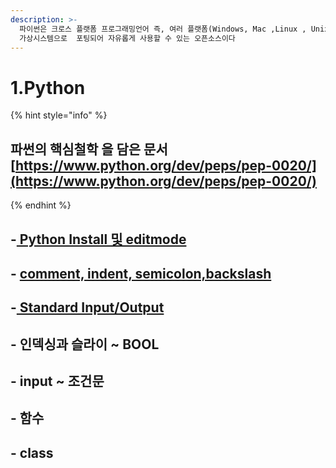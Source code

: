 ```yaml
---
description: >-
  파이썬은 크로스 플랫폼 프로그래밍언어 즉, 여러 플랫폼(Windows, Mac ,Linux , Unix)에서 실행되고 JAVA와 같은
  가상시스템으로  포팅되어 자유롭게 사용할 수 있는 오픈소스이다
---
```


# 1.Python

{% hint style="info" %}
## 파썬의 핵심철학 을 담은 문서[https://www.python.org/dev/peps/pep-0020/](https://www.python.org/dev/peps/pep-0020/)  
{% endhint %}

## -[ Python Install 및 editmode](python-base/python-install-editmode.md)

## - [comment, indent, semicolon,backslash](python-base/python-comment-indent.md)   

## -[ Standard Input/Output](python-base/python-stio.md) 

## - 인덱싱과 슬라이 ~ BOOL

## - input ~ 조건문 

## - 함수 

## - class 


